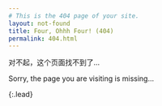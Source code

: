 ```yaml
---
# This is the 404 page of your site.
layout: not-found
title: Four, Ohhh Four! (404)
permalink: 404.html
---
```


对不起，这个页面找不到了...

Sorry, the page you are visiting is missing...

{:.lead}